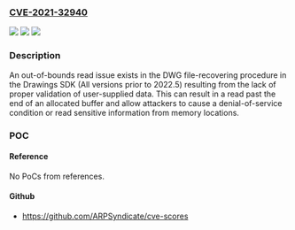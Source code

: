 ### [CVE-2021-32940](https://cve.mitre.org/cgi-bin/cvename.cgi?name=CVE-2021-32940)
![](https://img.shields.io/static/v1?label=Product&message=Drawings%20SDK&color=blue)
![](https://img.shields.io/static/v1?label=Version&message=All%20versions%20prior%20to%202022.4%20&color=brightgreen)
![](https://img.shields.io/static/v1?label=Vulnerability&message=OUT-OF-BOUNDS%20READ%20CWE-125&color=brightgreen)

### Description

An out-of-bounds read issue exists in the DWG file-recovering procedure in the Drawings SDK (All versions prior to 2022.5) resulting from the lack of proper validation of user-supplied data. This can result in a read past the end of an allocated buffer and allow attackers to cause a denial-of-service condition or read sensitive information from memory locations.

### POC

#### Reference
No PoCs from references.

#### Github
- https://github.com/ARPSyndicate/cve-scores

